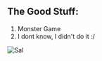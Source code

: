 ## The Good Stuff:
1. Monster Game
2. I dont know, I didn't do it :/

![Sal](https://static.wikia.nocookie.net/impracticaljokers/images/d/d2/Sal.png/revision/latest/scale-to-width-down/361?cb=20190604013345)
